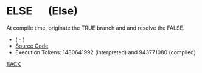 # ELSE &emsp; (Else)
At compile time, originate the TRUE branch and and resolve the FALSE.
* ( - )
* [Source Code](../words/core/Else.cs)
* Execution Tokens: 1480641992 (interpreted) and 943771080 (compiled)


[BACK](builtins.md#Else)
